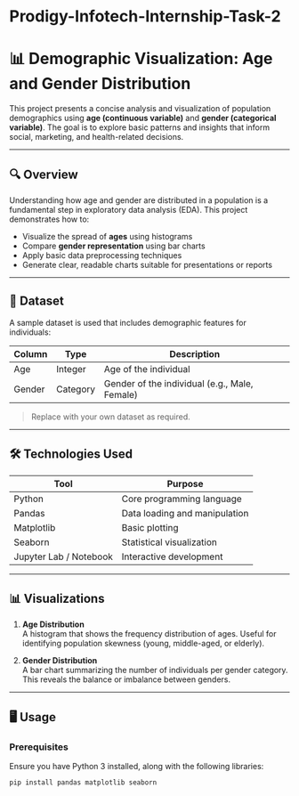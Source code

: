 # Prodigy-Infotech-Internship-Task-2

# 📊 Demographic Visualization: Age and Gender Distribution

This project presents a concise analysis and visualization of population demographics using **age (continuous variable)** and **gender (categorical variable)**. The goal is to explore basic patterns and insights that inform social, marketing, and health-related decisions.

---

## 🔍 Overview

Understanding how age and gender are distributed in a population is a fundamental step in exploratory data analysis (EDA). This project demonstrates how to:

- Visualize the spread of **ages** using histograms
- Compare **gender representation** using bar charts
- Apply basic data preprocessing techniques
- Generate clear, readable charts suitable for presentations or reports

---

## 📁 Dataset

A sample dataset is used that includes demographic features for individuals:

| Column | Type     | Description                            |
|--------|----------|----------------------------------------|
| Age    | Integer  | Age of the individual                  |
| Gender | Category | Gender of the individual (e.g., Male, Female) |

> Replace with your own dataset as required.

---

## 🛠️ Technologies Used

| Tool         | Purpose                         |
|--------------|----------------------------------|
| Python       | Core programming language        |
| Pandas       | Data loading and manipulation    |
| Matplotlib   | Basic plotting                   |
| Seaborn      | Statistical visualization        |
| Jupyter Lab / Notebook | Interactive development |

---

## 📊 Visualizations

1. **Age Distribution**  
   A histogram that shows the frequency distribution of ages. Useful for identifying population skewness (young, middle-aged, or elderly).

2. **Gender Distribution**  
   A bar chart summarizing the number of individuals per gender category. This reveals the balance or imbalance between genders.

---

## 🖥️ Usage

### Prerequisites

Ensure you have Python 3 installed, along with the following libraries:

```bash
pip install pandas matplotlib seaborn

